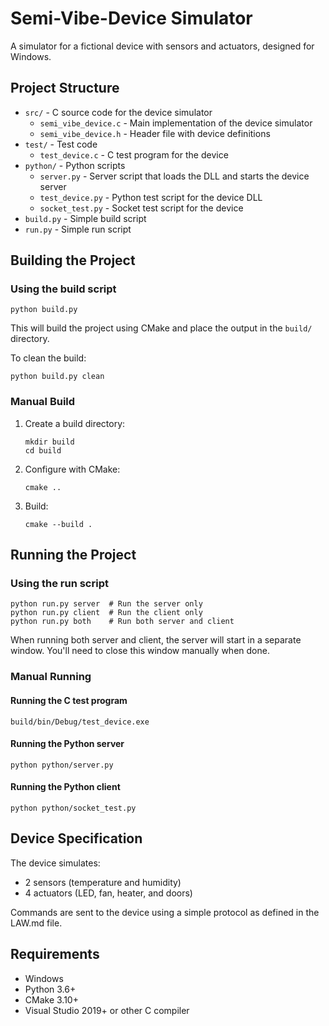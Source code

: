 # Semi-Vibe-Device Simulator

A simulator for a fictional device with sensors and actuators, designed for Windows.

## Project Structure

- `src/` - C source code for the device simulator
  - `semi_vibe_device.c` - Main implementation of the device simulator
  - `semi_vibe_device.h` - Header file with device definitions
- `test/` - Test code
  - `test_device.c` - C test program for the device
- `python/` - Python scripts
  - `server.py` - Server script that loads the DLL and starts the device server
  - `test_device.py` - Python test script for the device DLL
  - `socket_test.py` - Socket test script for the device
- `build.py` - Simple build script
- `run.py` - Simple run script

## Building the Project

### Using the build script

```
python build.py
```

This will build the project using CMake and place the output in the `build/` directory.

To clean the build:

```
python build.py clean
```

### Manual Build

1. Create a build directory:
   ```
   mkdir build
   cd build
   ```

2. Configure with CMake:
   ```
   cmake ..
   ```

3. Build:
   ```
   cmake --build .
   ```

## Running the Project

### Using the run script

```
python run.py server  # Run the server only
python run.py client  # Run the client only
python run.py both    # Run both server and client
```

When running both server and client, the server will start in a separate window. You'll need to close this window manually when done.

### Manual Running

#### Running the C test program

```
build/bin/Debug/test_device.exe
```

#### Running the Python server

```
python python/server.py
```

#### Running the Python client

```
python python/socket_test.py
```

## Device Specification

The device simulates:
- 2 sensors (temperature and humidity)
- 4 actuators (LED, fan, heater, and doors)

Commands are sent to the device using a simple protocol as defined in the LAW.md file.

## Requirements

- Windows
- Python 3.6+
- CMake 3.10+
- Visual Studio 2019+ or other C compiler 